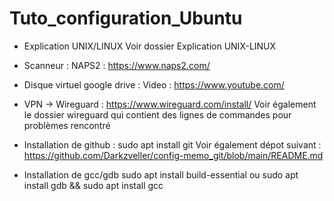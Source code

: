 # Tuto_configuration_Ubuntu


- Explication UNIX/LINUX
    Voir dossier Explication UNIX-LINUX 

- Scanneur :
    NAPS2 : https://www.naps2.com/

- Disque virtuel google drive :
    Video : https://www.youtube.com/
 
- VPN -> Wireguard : https://www.wireguard.com/install/
    Voir également le dossier wireguard qui contient des lignes de commandes pour problèmes rencontré

- Installation de github :
    sudo apt install git
    Voir également dépot suivant : https://github.com/Darkzveller/config-memo_git/blob/main/README.md

- Installation de gcc/gdb
    sudo apt install build-essential        ou        sudo apt install gdb && sudo apt install gcc
